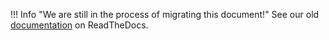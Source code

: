 !!! Info "We are still in the process of migrating this document!"
    See our old [documentation](https://oeplatform.readthedocs.io/en/latest/?badge=latest) on ReadTheDocs.